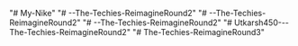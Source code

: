 "# My-Nike" 
"# --The-Techies-ReimagineRound2" 
"# --The-Techies-ReimagineRound2" 
"# --The-Techies-ReimagineRound2" 
"# Utkarsh450---The-Techies-ReimagineRound2" 
"# The-Techies-ReimagineRound3" 
